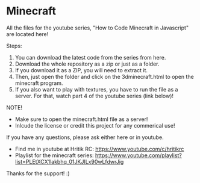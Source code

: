# Minecraft
All the files for the youtube series, "How to Code Minecraft in Javascript" are located here!

Steps:
1) You can download the latest code from the series from here. 
2) Download the whole repository as a zip or just as a folder. 
3) If you download it as a ZIP, you will need to extract it.
4) Then, just open the folder and click on the 3dminecraft.html to open the minecraft program. 
5) If you also want to play with textures, you have to run the file as a server. For that, watch part 4 of the youtube series (link below)!

NOTE!
- Make sure to open the minecraft.html file as a server!
- Inlcude the license or credit this project for any commerical use!

If you have any questions, please ask either here or in youtube.
- Find me in youtube at Hritik RC: https://www.youtube.com/c/hritikrc
- Playlist for the minecraft series: https://www.youtube.com/playlist?list=PLEtXCX1lakbhq_01JKJILx90wLfdwrJig

Thanks for the support! :)
